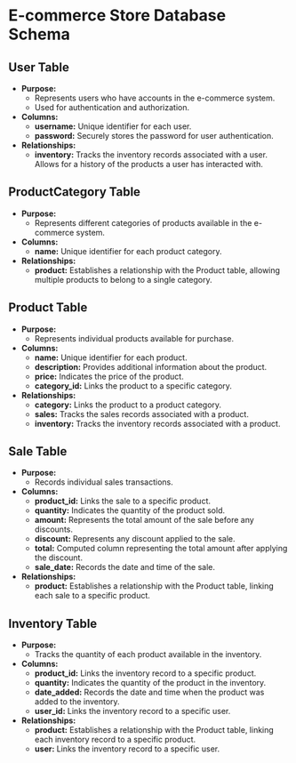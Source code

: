 # E-commerce Store Database Schema

## User Table

- **Purpose:**
  - Represents users who have accounts in the e-commerce system.
  - Used for authentication and authorization.
- **Columns:**
  - **username:** Unique identifier for each user.
  - **password:** Securely stores the password for user authentication.
- **Relationships:**
  - **inventory:** Tracks the inventory records associated with a user. Allows for a history of the products a user has interacted with.

## ProductCategory Table

- **Purpose:**
  - Represents different categories of products available in the e-commerce system.
- **Columns:**
  - **name:** Unique identifier for each product category.
- **Relationships:**
  - **product:** Establishes a relationship with the Product table, allowing multiple products to belong to a single category.

## Product Table

- **Purpose:**
  - Represents individual products available for purchase.
- **Columns:**
  - **name:** Unique identifier for each product.
  - **description:** Provides additional information about the product.
  - **price:** Indicates the price of the product.
  - **category_id:** Links the product to a specific category.
- **Relationships:**
  - **category:** Links the product to a product category.
  - **sales:** Tracks the sales records associated with a product.
  - **inventory:** Tracks the inventory records associated with a product.

## Sale Table

- **Purpose:**
  - Records individual sales transactions.
- **Columns:**
  - **product_id:** Links the sale to a specific product.
  - **quantity:** Indicates the quantity of the product sold.
  - **amount:** Represents the total amount of the sale before any discounts.
  - **discount:** Represents any discount applied to the sale.
  - **total:** Computed column representing the total amount after applying the discount.
  - **sale_date:** Records the date and time of the sale.
- **Relationships:**
  - **product:** Establishes a relationship with the Product table, linking each sale to a specific product.

## Inventory Table

- **Purpose:**
  - Tracks the quantity of each product available in the inventory.
- **Columns:**
  - **product_id:** Links the inventory record to a specific product.
  - **quantity:** Indicates the quantity of the product in the inventory.
  - **date_added:** Records the date and time when the product was added to the inventory.
  - **user_id:** Links the inventory record to a specific user.
- **Relationships:**
  - **product:** Establishes a relationship with the Product table, linking each inventory record to a specific product.
  - **user:** Links the inventory record to a specific user.
